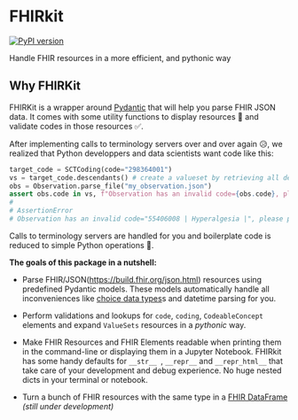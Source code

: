 # FHIRkit

[![PyPI version](https://badge.fury.io/py/FHIRkit.svg)](https://badge.fury.io/py/FHIRkit)

Handle FHIR resources in a more efficient, and pythonic way

## Why FHIRKit

FHIRKit is a wrapper around [Pydantic](https://github.com/samuelcolvin/pydantic) that will help you parse FHIR JSON data. It comes with some utility functions to display resources 👀 and validate codes in those resources ✅.

After implementing calls to terminology servers over and over again 😥, we realized that Python developpers and data scientists want code like this:

```python
target_code = SCTCoding(code="298364001")
vs = target_code.descendants() # create a valueset by retrieving all descendants of a SNOMED-CT code
obs = Observation.parse_file("my_observation.json")
assert obs.code in vs, f"Observation has an invalid code={obs.code}, please provide a {target_code}"
#
# AssertionError
# Observation has an invalid code="55406008 | Hyperalgesia |", please provide a "298364001 | Finding of head region |"
```

Calls to terminology servers are handled for you and boilerplate code is reduced to simple Python operations 🎉.

**The goals of this package in a nutshell:**

- Parse FHIR/JSON(https://build.fhir.org/json.html) resources using predefined Pydantic models. These models automatically handle all inconveniences like [choice data types](https://www.hl7.org/fhir/formats.html#choice)s and datetime parsing for you.

- Perform validations and lookups for `code`, `coding`, `CodeableConcept` elements and expand `ValueSets` resources in a _pythonic_ way.

- Make FHIR Resources and FHIR Elements readable when printing them in the command-line or displaying them in a Jupyter Notebook. FHIRkit has some handy defaults for `__str__ `, `__repr__` and `__repr_html__` that take care of your development and debug experience. No huge nested dicts in your terminal or notebook.

- Turn a bunch of FHIR resources with the same type in a [FHIR DataFrame](https://github.com/Tiro-health/fhir-dataframes) _(still under development)_
